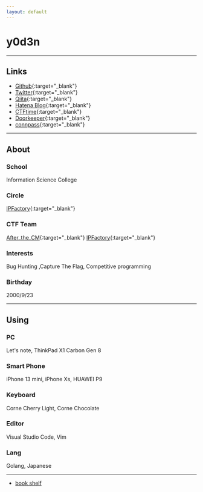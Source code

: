 ```yaml
---
layout: default
---
```

# y0d3n

* * *

## Links

- [Github](https://github.com/y0d3n){:target="_blank"}
- [Twitter](https://twitter.com/y0d3n){:target="_blank"}
- [Qiita](https://qiita.com/y0d3n){:target="_blank"}
- [Hatena Blog](https://y0d3n.hatenablog.com/){:target="_blank"}
- [CTFtime](https://ctftime.org/user/79132){:target="_blank"}
- [Doorkeeper](https://www.doorkeeper.jp/users/r21st0rebfcyfavo8444jedme10z7r){:target="_blank"}
- [connpass](https://connpass.com/user/kirby923ya/){:target="_blank"}

* * *

## About

### School

Information Science College

### Circle

[IPFactory](https://ipfactory.github.io/){:target="_blank"}

### CTF Team

[After_the_CM](https://ctftime.org/team/118161){:target="_blank"}
[IPFactory](https://ctftime.org/team/11420){:target="_blank"}

### Interests

Bug Hunting ,Capture The Flag, Competitive programming

### Birthday

2000/9/23

* * *

## Using

### PC

Let's note, ThinkPad X1 Carbon Gen 8

### Smart Phone

iPhone 13 mini, iPhone Xs, HUAWEI P9

### Keyboard

Corne Cherry Light, Corne Chocolate

### Editor

Visual Studio Code, Vim

### Lang

Golang, Japanese

* * *

- [book shelf](https://y0d3n.github.io/bookshelf.html)
